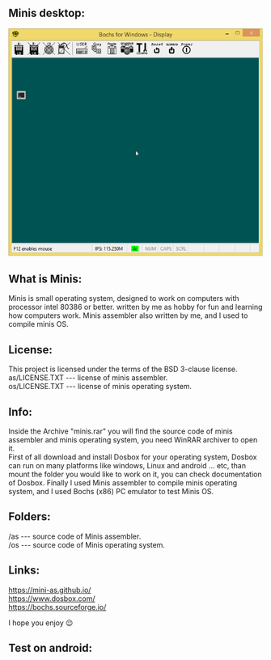 ## Minis desktop:
![minis os](/snapshot.png)

## What is Minis:
Minis is small operating system, designed to work on 
computers with processor intel 80386 or better.
written by me as hobby for fun and learning how
computers work.
Minis assembler also written by me, and I used to compile minis OS.

## License:
This project is licensed under the terms of the BSD 3-clause license.<br>
as/LICENSE.TXT --- license of minis assembler.<br>
os/LICENSE.TXT --- license of minis operating system.

## Info:
Inside the Archive "minis.rar" you will find the source code of minis assembler and minis operating system, you need WinRAR archiver to open it.<br>
First of all download and install Dosbox for your operating system, Dosbox can run on many platforms like windows, Linux and android ... etc, than mount the folder you would like to work on it, you can check documentation of Dosbox.
Finally I used Minis assembler to compile minis operating system, and I used Bochs (x86) PC emulator to test Minis OS.

## Folders:
/as --- source code of Minis assembler.<br>
/os --- source code of Minis operating system.

## Links:
https://mini-as.github.io/<br>
https://www.dosbox.com/<br>
https://bochs.sourceforge.io/

I hope you enjoy :wink:

## Test on android:

